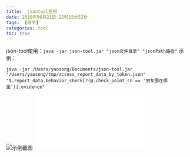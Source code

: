 ```yaml
---
title:  jsontool使用
date: 2018年06月21日 22时15分52秒
tags:  [命令]
categories: tool
toc: true
---
```


json-tool使用：`java -jar json-tool.jar "json文件目录" "jsonPath路径"`
示例：

```
java -jar /Users/yaosong/Documents/json-tool.jar "/Users/yaosong/tmp/access_report_data_by_token.json"  "$.report_data.behavior_check[?(@.check_point_cn == '朋友圈在哪里')].evidence"
```
![示例截图](https://www.github.com/yaosong5/tuchuang/raw/master/mdtc/2018/5/30/1527644586687.jpg)
![json-tool jar包](./attachments/json-tool.jar "json-tool")
